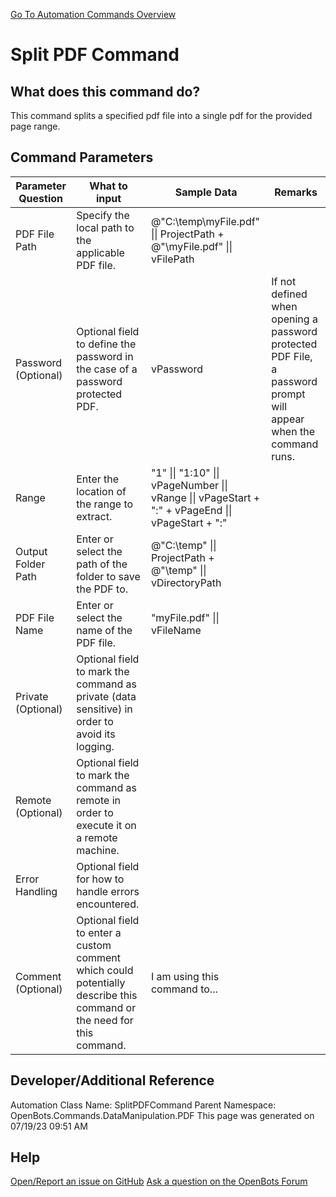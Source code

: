 <!--TITLE: Split PDF Command -->
<!-- SUBTITLE: a command in the Data Manipulation Commands\PDF group. -->
[Go To Automation Commands Overview](/automation-commands)


# Split PDF Command


## What does this command do?
This command splits a specified pdf file into a single pdf for the provided page range.


## Command Parameters
| Parameter Question   	| What to input  	|  Sample Data 	| Remarks  	|
| ---                    | ---               | ---           | ---       |
|PDF File Path|Specify the local path to the applicable PDF file.|@"C:\temp\myFile.pdf" \|\| ProjectPath + @"\myFile.pdf" \|\| vFilePath||
|Password (Optional)|Optional field to define the password in the case of a password protected PDF.|vPassword|If not defined when opening a password protected PDF File, a password prompt will appear when the command runs.|
|Range|Enter the location of the range to extract.|"1" \|\| "1:10" \|\| vPageNumber \|\| vRange \|\| vPageStart + ":" + vPageEnd \|\| vPageStart + ":"||
|Output Folder Path|Enter or select the path of the folder to save the PDF to.|@"C:\temp" \|\| ProjectPath + @"\temp" \|\| vDirectoryPath||
|PDF File Name|Enter or select the name of the PDF file.|"myFile.pdf" \|\| vFileName||
|Private (Optional)|Optional field to mark the command as private (data sensitive) in order to avoid its logging.|||
|Remote (Optional)|Optional field to mark the command as remote in order to execute it on a remote machine.|||
|Error Handling|Optional field for how to handle errors encountered.|||
|Comment (Optional)|Optional field to enter a custom comment which could potentially describe this command or the need for this command.|I am using this command to...||


## Developer/Additional Reference
Automation Class Name: SplitPDFCommand
Parent Namespace: OpenBots.Commands.DataManipulation.PDF
This page was generated on 07/19/23 09:51 AM


## Help
[Open/Report an issue on GitHub](https://github.com/OpenBotsAI/OpenBots.Studio/issues/new)
[Ask a question on the OpenBots Forum](https://openbots.ai/forums/)
